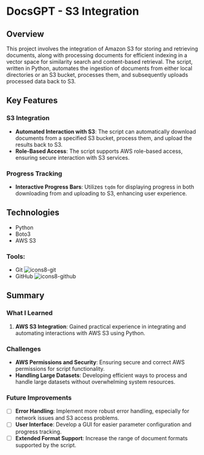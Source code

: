 # DocsGPT - S3 Integration

## Overview
This project involves the integration of Amazon S3 for storing and retrieving documents, along with processing documents for efficient indexing in a vector space for similarity search and content-based retrieval. The script, written in Python, automates the ingestion of documents from either local directories or an S3 bucket, processes them, and subsequently uploads processed data back to S3.

## Key Features

### S3 Integration
- **Automated Interaction with S3**: The script can automatically download documents from a specified S3 bucket, process them, and upload the results back to S3.
- **Role-Based Access**: The script supports AWS role-based access, ensuring secure interaction with S3 services.

### Progress Tracking
- **Interactive Progress Bars**: Utilizes `tqdm` for displaying progress in both downloading from and uploading to S3, enhancing user experience.

## Technologies

- Python
- Boto3 
- AWS S3

### Tools:
- Git ![icons8-git](https://user-images.githubusercontent.com/107898107/211131596-fdb65679-35fb-4d60-8ca2-5ec536487391.svg)
- GitHub ![icons8-github](https://user-images.githubusercontent.com/107898107/211131605-60836c1f-9fe5-4567-a6f1-6afb2dfce9b6.svg)

## Summary

### What I Learned

1. **AWS S3 Integration**: Gained practical experience in integrating and automating interactions with AWS S3 using Python.

### Challenges
- **AWS Permissions and Security**: Ensuring secure and correct AWS permissions for script functionality.
- **Handling Large Datasets**: Developing efficient ways to process and handle large datasets without overwhelming system resources.

### Future Improvements
- [ ] **Error Handling**: Implement more robust error handling, especially for network issues and S3 access problems.
- [ ] **User Interface**: Develop a GUI for easier parameter configuration and progress tracking.
- [ ] **Extended Format Support**: Increase the range of document formats supported by the script.
